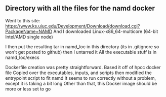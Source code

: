 ## Directory with all the files for the namd docker

Went to this site: https://www.ks.uiuc.edu/Development/Download/download.cgi?PackageName=NAMD
And I downloaded Linux-x86_64-multicore (64-bit Intel/AMD single node)

I then put the resulting tar in namd_loc in this directory (its in .gitignore so won't get posted to github) then I untarred it
All the executable stuff is in namd_loc/execs


Dockerfile creation was pretty straightforward.
Based it off of hpcc docker file
Copied over the executables, inputs, and scripts
then modified the entrypoint script to fit namd
It seems to run correctly without a problem, except it is taking a bit long
Other than that, this Docker image should be more or less set to go 

